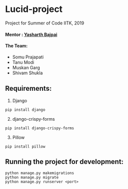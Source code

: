# Lucid-project
Project for Summer of Code IITK, 2019

#### Mentor : [Yasharth Bajpai](https://github.com/yasharthb)

#### The Team:
- Somu Prajapati
- Tanu Modi
- Muskan Garg
- Shivam Shukla

## Requirements:
1. Django

```pip install django```

2. django-crispy-forms

```pip install django-crispy-forms```

3. Pillow

```pip install pillow```

## Running the project for development:
```
python manage.py makemigrations
python manage.py migrate
python manage.py runserver <port>

```
